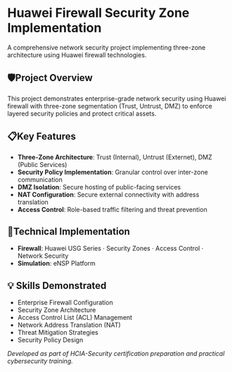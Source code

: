 # Huawei Firewall Security Zone Implementation
A comprehensive network security project implementing three-zone architecture using Huawei firewall technologies.

## 🛡️Project Overview
This project demonstrates enterprise-grade network security using Huawei firewall with three-zone segmentation (Trust, Untrust, DMZ) to enforce layered security policies and protect critical assets.

## 📋Key Features
- **Three-Zone Architecture**: Trust (Internal), Untrust (Externet), DMZ (Public Services)
- **Security Policy Implementation**: Granular control over inter-zone communication
- **DMZ Isolation**: Secure hosting of public-facing services
- **NAT Configuration**: Secure external connectivity with address translation
- **Access Control**: Role-based traffic filtering and threat prevention

## 🔧Technical Implementation
- **Firewall**: Huawei USG Series · Security Zones · Access Control · Network Security
- **Simulation**: eNSP Platform

## 💡 Skills Demonstrated
- Enterprise Firewall Configuration
- Security Zone Architecture
- Access Control List (ACL) Management
- Network Address Translation (NAT)
- Threat Mitigation Strategies
- Security Policy Design

*Developed as part of HCIA-Security certification preparation and practical cybersecurity training.*

